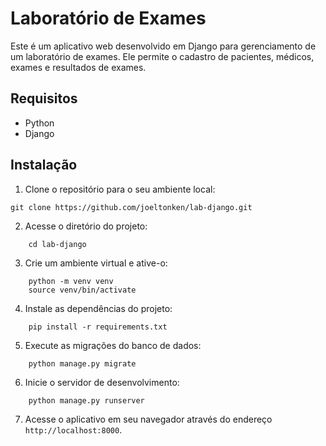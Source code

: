 # Laboratório de Exames

Este é um aplicativo web desenvolvido em Django para gerenciamento de um laboratório de exames. Ele permite o cadastro de pacientes, médicos, exames e resultados de exames.

## Requisitos

- Python
- Django

## Instalação

1. Clone o repositório para o seu ambiente local:

```   
git clone https://github.com/joeltonken/lab-django.git
```
   
2. Acesse o diretório do projeto:

   
```
    cd lab-django
```

3. Crie um ambiente virtual e ative-o:

   
```    
    python -m venv venv
    source venv/bin/activate
```

4. Instale as dependências do projeto:

   
```
    pip install -r requirements.txt
```

5. Execute as migrações do banco de dados:

   
```
    python manage.py migrate
```

6. Inicie o servidor de desenvolvimento:

   
```
    python manage.py runserver
```
  
7. Acesse o aplicativo em seu navegador através do endereço `http://localhost:8000`.